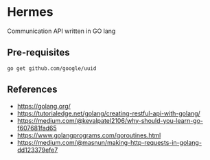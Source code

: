 # Hermes
Communication API written in GO lang

## Pre-requisites
`go get github.com/google/uuid`

## References
* https://golang.org/
* https://tutorialedge.net/golang/creating-restful-api-with-golang/
* https://medium.com/@kevalpatel2106/why-should-you-learn-go-f607681fad65
* https://www.golangprograms.com/goroutines.html
* https://medium.com/@masnun/making-http-requests-in-golang-dd123379efe7

